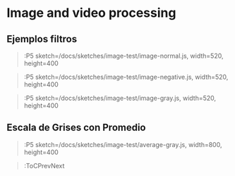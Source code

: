 # Image and video processing

## Ejemplos filtros

> :P5 sketch=/docs/sketches/image-test/image-normal.js, width=520, height=400

> :P5 sketch=/docs/sketches/image-test/image-negative.js, width=520, height=400

> :P5 sketch=/docs/sketches/image-test/image-gray.js, width=520, height=400

## Escala de Grises con Promedio

> :P5 sketch=/docs/sketches/image-test/average-gray.js, width=800, height=400

> :ToCPrevNext